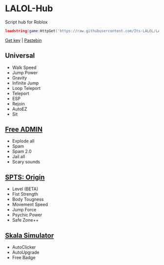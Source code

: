 # LALOL-Hub
Script hub for Roblox
```lua
loadstring(game:HttpGet('https://raw.githubusercontent.com/Its-LALOL/LALOL-Hub/main/.lua'))()
```
[Get key](https://discord.gg/XXqzxT7E5z) | [Pastebin](https://pastebin.com/TKzGDUGL)
## Universal
- Walk Speed
- Jump Power
- Gravity
- Infinite Jump
- Loop Teleport
- Teleport
- ESP
- Rejoin
- AutoEZ
- Sit
## [Free ADMIN](https://www.roblox.com/games/4522347649/FREE-ADMIN)
- Explode all
- Spam
- Spam 2.0
- Jail all
- Scary sounds
## [SPTS: Origin](https://www.roblox.com/games/10710676163/SPTS-Origin)
- Level (BETA)
- Fist Strength
- Body Tougness
- Movement Speed
- Jump Force
- Psychic Power
- Safe Zone++
## [Skala Simulator](https://www.roblox.com/games/10972284553/Skala-Simulator)
- AutoClicker
- AutoUpgrade
- Free Badge
